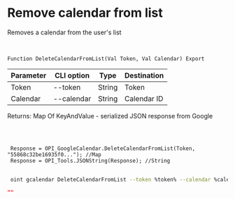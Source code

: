 ﻿---
sidebar_position: 4
---

# Remove calendar from list
 Removes a calendar from the user's list


<br/>


`Function DeleteCalendarFromList(Val Token, Val Calendar) Export`

 | Parameter | CLI option | Type | Destination |
 |-|-|-|-|
 | Token | --token | String | Token |
 | Calendar | --calendar | String | Calendar ID |

 
 Returns: Map Of KeyAndValue - serialized JSON response from Google

<br/>




```bsl title="Code example"
 
 Response = OPI_GoogleCalendar.DeleteCalendarFromList(Token, "55868c32be16935f0..."); //Map
 Response = OPI_Tools.JSONString(Response); //String
```
	


```sh title="CLI command example"
 
 oint gcalendar DeleteCalendarFromList --token %token% --calendar %calendar%

```

```json title="Result"
""
```
